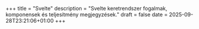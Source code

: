+++
title = "Svelte"
description = "Svelte keretrendszer fogalmak, komponensek és teljesítmény megjegyzések."
draft = false
date = 2025-09-28T23:21:06+01:00
+++